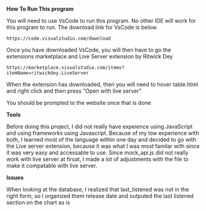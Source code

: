 __How To Run This program__

You will need to use VsCode to run this program. No other IDE will work for this program to run. The download link for VsCode is below. 

    https://code.visualstudio.com/download
    
Once you have downloaded VsCode, you will then have to go the extensions marketplace and Live Server extension by Ritwick Dey

    https://marketplace.visualstudio.com/items?itemName=ritwickdey.LiveServer
    
When the extension has downloaded, then you will need to hover table.html and right click and then press "Open with live server"

You should be prompted to the website once that is done

__Tools__

Before doing this project, I did not really have expeience using JavaScript and using frameworks using Javascript. Because of my low experience with both, I learned most of the language within one day and decided to go with the Live server extension, because it was what I was most familar with since it was very easy and accessable to use. Since mock_api.js did not really work with live server at firsat, I made a lot of adjustments with the file to make it compatable with live server. 

__Issues__

When looking at the database, I realized that last_listened was not in the right form, so I organized them release date and outputed the last listened section on the chart as is



